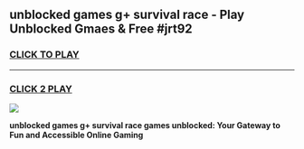 
## unblocked games g+ survival race - Play Unblocked Gmaes & Free #jrt92
<h3>
<a href="https://news.freeplayer.one?title=unblocked_games_g+_survival_race&ref=24F">CLICK TO PLAY</a></h3>
<hr>

<h3>
<a href="https://news.freeplayer.one?title=unblocked_games_g+_survival_race&ref=24F">CLICK 2 PLAY</a>
  
</h3>

<a href="https://news.freeplayer.one?title=unblocked_games_g+_survival_race&ref=24F/"><img src="https://clearcache.store/games.png"></a>


**unblocked games g+ survival race games unblocked: Your Gateway to Fun and Accessible Online Gaming**

